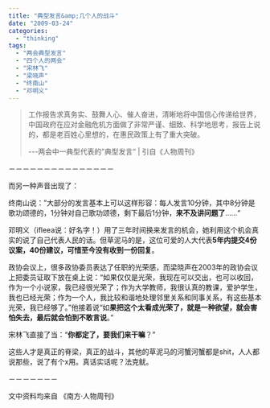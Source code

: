 ```yaml
---
title: "典型发言&amp;几个人的战斗"
date: "2009-03-24"
categories: 
  - "thinking"
tags: 
  - "两会典型发言"
  - "四个人的两会"
  - "宋林飞"
  - "梁晓声"
  - "终南山"
  - "邓明义"
---
```


> 工作报告求真务实、鼓舞人心、催人奋进，清晰地将中国信心传递给世界，中国政府在应对金融危机方面做了非常严谨、细致、科学地思考，报告上说的，都是老百姓心里想的，在惠民政策上有了重大突破。
> 
> \---两会中一典型代表的”典型发言“ | 引自《人物周刊》

－－－－－－－－－－－－－－－

而另一种声音出现了：

终南山说：”大部分的发言基本上可以这样形容：每人发言10分钟，其中8分钟是歌功颂德的，1分钟对自己歌功颂德，剩下最后1分钟，**来不及讲问题了**……“

邓明义（ifleea说：好名字！）用了三年时间换来发言的机会，她利用这个机会真实的说了自己代表人民的话。但草泥马的是，这位可爱的人大代表**5年内提交4份议案，40份建议，可惜至今没有收到一份回复**。

政协会议上，很多政协委员表达了任职的光荣感，而梁晓声在2003年的政协会议上把委员证取下放在桌上说：“如果仅仅是光荣，我现在可以交出，也可以收回，作为一个小说家，我已经很光荣了；作为大学教师，我很认真的教课，爱护学生，我也已经光荣；作为一个人，我比较和谐地处理邻里关系和同事关系，有这些基本光荣，我已经够了。”他接着说“如**果把这个太看成光荣了，就是一种欲望，就会害怕失去，最后就会怕到不敢言说**。”

宋林飞直接了当：“**你都定了，要我们来干嘛**？”

这些人才是真正的脊梁，真正的战斗，其他的草泥马的河蟹河蟹都是shit，人人都说那些，说了有个x用。真话实话呢？法克鱿。

－－－－－－－

文中资料均来自 《南方·人物周刊》

